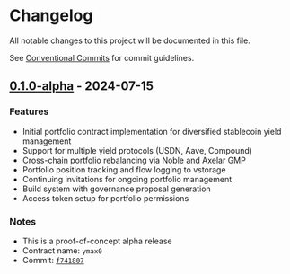 # Changelog

All notable changes to this project will be documented in this file.

See [Conventional Commits](https://conventionalcommits.org/) for commit guidelines.

## [0.1.0-alpha] - 2024-07-15

### Features

- Initial portfolio contract implementation for diversified stablecoin yield management
- Support for multiple yield protocols (USDN, Aave, Compound)
- Cross-chain portfolio rebalancing via Noble and Axelar GMP
- Portfolio position tracking and flow logging to vstorage
- Continuing invitations for ongoing portfolio management
- Build system with governance proposal generation
- Access token setup for portfolio permissions

### Notes
- This is a proof-of-concept alpha release
- Contract name: `ymax0`
- Commit: [`f741807`](https://github.com/Agoric/agoric-sdk/commit/f741807aff5929acabc007380c4a057882a35147)

[0.1.0-alpha]: https://github.com/Agoric/agoric-sdk/releases/tag/ymax-v0.1-alpha
